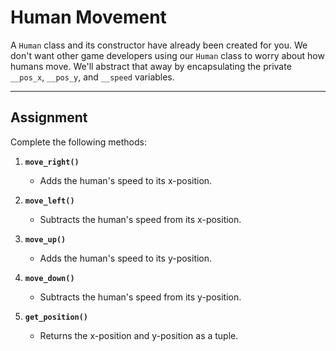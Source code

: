 # Human Movement

A `Human` class and its constructor have already been created for you. We don't want other game developers using our `Human` class to worry about how humans move. We'll abstract that away by encapsulating the private `__pos_x`, `__pos_y`, and `__speed` variables.

---

## Assignment

Complete the following methods:

1. **`move_right()`**  
   - Adds the human's speed to its x-position.

2. **`move_left()`**  
   - Subtracts the human's speed from its x-position.

3. **`move_up()`**  
   - Adds the human's speed to its y-position.

4. **`move_down()`**  
   - Subtracts the human's speed from its y-position.

5. **`get_position()`**  
   - Returns the x-position and y-position as a tuple.
